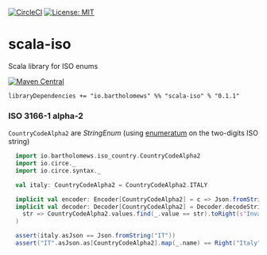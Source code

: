 [![CircleCI](https://circleci.com/gh/bartholomews/scalatestudo/tree/master.svg?style=svg)](https://circleci.com/gh/bartholomews/scala-iso/tree/master)
[![License: MIT](https://img.shields.io/badge/License-MIT-blue.svg)](https://github.com/bartholomews/spotify4s/blob/master/LICENSE)

# scala-iso
Scala library for ISO enums

[![Maven Central](https://maven-badges.herokuapp.com/maven-central/io.bartholomews/scala-iso_2.13/badge.svg)](https://maven-badges.herokuapp.com/maven-central/io.bartholomews/scala-iso_2.13)

```
libraryDependencies += "io.bartholomews" %% "scala-iso" % "0.1.1"
```

### ISO 3166-1 alpha-2

`CountryCodeAlpha2` are *StringEnum* 
(using [enumeratum](https://github.com/lloydmeta/enumeratum) on the two-digits ISO string)

```scala
  import io.bartholomews.iso_country.CountryCodeAlpha2
  import io.circe._
  import io.circe.syntax._

  val italy: CountryCodeAlpha2 = CountryCodeAlpha2.ITALY

  implicit val encoder: Encoder[CountryCodeAlpha2] = c => Json.fromString(c.value)
  implicit val decoder: Decoder[CountryCodeAlpha2] = Decoder.decodeString.emap(
    str => CountryCodeAlpha2.values.find(_.value == str).toRight(s"Invalid ISO_3166-1 code: [$str]")
  )

  assert(italy.asJson == Json.fromString("IT"))
  assert("IT".asJson.as[CountryCodeAlpha2].map(_.name) == Right("Italy"))
```